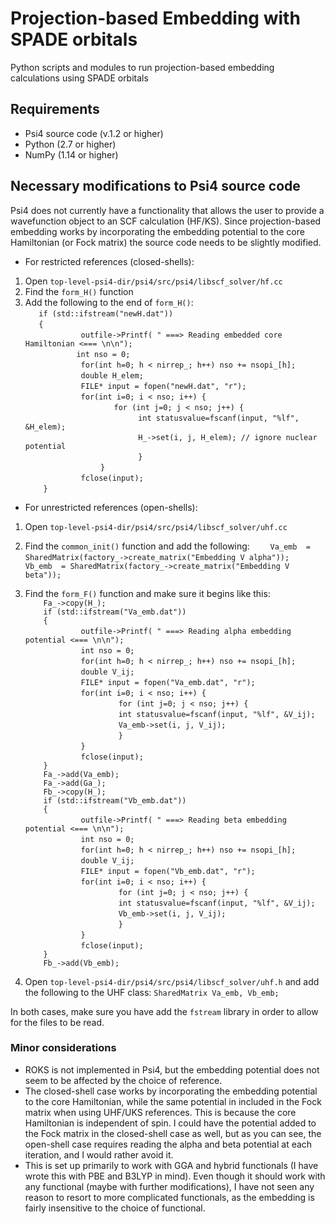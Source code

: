 # Projection-based Embedding with SPADE orbitals

Python scripts and modules to run projection-based embedding calculations using SPADE orbitals

## Requirements

* Psi4 source code (v.1.2 or higher)
* Python (2.7 or higher)
* NumPy (1.14 or higher) 

## Necessary modifications to Psi4 source code

Psi4 does not currently have a functionality that allows the user to provide a wavefunction object to an SCF calculation (HF/KS). Since projection-based embedding works by incorporating the embedding potential to the core Hamiltonian (or Fock matrix) the source code needs to be slightly modified. 

* For restricted references (closed-shells):

1. Open `top-level-psi4-dir/psi4/src/psi4/libscf_solver/hf.cc` 
2. Find the `form_H()` function
3. Add the following  to the end of `form_H()`:  
`    if (std::ifstream("newH.dat"))  `  
`    {  `  
&nbsp;&nbsp;&nbsp;&nbsp;&nbsp;&nbsp;&nbsp;&nbsp;`        outfile->Printf( " ===> Reading embedded core Hamiltonian <=== \n\n");`  
&nbsp;&nbsp;&nbsp;&nbsp;&nbsp;&nbsp;&nbsp;&nbsp;`        int nso = 0;  `  
&nbsp;&nbsp;&nbsp;&nbsp;&nbsp;&nbsp;&nbsp;&nbsp;`        for(int h=0; h < nirrep_; h++) nso += nsopi_[h];`  
&nbsp;&nbsp;&nbsp;&nbsp;&nbsp;&nbsp;&nbsp;&nbsp;`        double H_elem;`  
&nbsp;&nbsp;&nbsp;&nbsp;&nbsp;&nbsp;&nbsp;&nbsp;`        FILE* input = fopen("newH.dat", "r");`  
&nbsp;&nbsp;&nbsp;&nbsp;&nbsp;&nbsp;&nbsp;&nbsp;`        for(int i=0; i < nso; i++) {`  
&nbsp;&nbsp;&nbsp;&nbsp;&nbsp;&nbsp;&nbsp;&nbsp;&nbsp;&nbsp;&nbsp;&nbsp;&nbsp;&nbsp;&nbsp;&nbsp;`            for (int j=0; j < nso; j++) { `  
&nbsp;&nbsp;&nbsp;&nbsp;&nbsp;&nbsp;&nbsp;&nbsp;&nbsp;&nbsp;&nbsp;&nbsp;&nbsp;&nbsp;&nbsp;&nbsp;&nbsp;&nbsp;&nbsp;&nbsp;&nbsp;&nbsp;&nbsp;&nbsp;`            int statusvalue=fscanf(input, "%lf", &H_elem);`  
&nbsp;&nbsp;&nbsp;&nbsp;&nbsp;&nbsp;&nbsp;&nbsp;&nbsp;&nbsp;&nbsp;&nbsp;&nbsp;&nbsp;&nbsp;&nbsp;&nbsp;&nbsp;&nbsp;&nbsp;&nbsp;&nbsp;&nbsp;&nbsp;`            H_->set(i, j, H_elem); // ignore nuclear potential`  
&nbsp;&nbsp;&nbsp;&nbsp;&nbsp;&nbsp;&nbsp;&nbsp;&nbsp;&nbsp;&nbsp;&nbsp;&nbsp;&nbsp;&nbsp;&nbsp;&nbsp;&nbsp;&nbsp;&nbsp;&nbsp;&nbsp;&nbsp;&nbsp;`            }`  
&nbsp;&nbsp;&nbsp;&nbsp;&nbsp;&nbsp;&nbsp;&nbsp;&nbsp;&nbsp;&nbsp;&nbsp;&nbsp;&nbsp;&nbsp;&nbsp;`        }`  
&nbsp;&nbsp;&nbsp;&nbsp;&nbsp;&nbsp;&nbsp;&nbsp;`        fclose(input);`  
`    }`  
  
* For unrestricted references (open-shells):

1. Open `top-level-psi4-dir/psi4/src/psi4/libscf_solver/uhf.cc`
2. Find the `common_init()` function and add the following:
`    Va_emb  = SharedMatrix(factory_->create_matrix("Embedding V alpha"));`
`    Vb_emb  = SharedMatrix(factory_->create_matrix("Embedding V beta"));`


3. Find the `form_F()` function and make sure it begins like this:  
`    Fa_->copy(H_);`  
`    if (std::ifstream("Va_emb.dat"))`  
`    {`  
&nbsp;&nbsp;&nbsp;&nbsp;&nbsp;&nbsp;&nbsp;&nbsp;`        outfile->Printf( " ===> Reading alpha embedding potential <=== \n\n");`  
&nbsp;&nbsp;&nbsp;&nbsp;&nbsp;&nbsp;&nbsp;&nbsp;`        int nso = 0;`  
&nbsp;&nbsp;&nbsp;&nbsp;&nbsp;&nbsp;&nbsp;&nbsp;`        for(int h=0; h < nirrep_; h++) nso += nsopi_[h];`  
&nbsp;&nbsp;&nbsp;&nbsp;&nbsp;&nbsp;&nbsp;&nbsp;`        double V_ij;`  
&nbsp;&nbsp;&nbsp;&nbsp;&nbsp;&nbsp;&nbsp;&nbsp;`        FILE* input = fopen("Va_emb.dat", "r");`  
&nbsp;&nbsp;&nbsp;&nbsp;&nbsp;&nbsp;&nbsp;&nbsp;`        for(int i=0; i < nso; i++) {`  
&nbsp;&nbsp;&nbsp;&nbsp;&nbsp;&nbsp;&nbsp;&nbsp;&nbsp;&nbsp;&nbsp;&nbsp;&nbsp;&nbsp;&nbsp;&nbsp;`            for (int j=0; j < nso; j++) {`  
&nbsp;&nbsp;&nbsp;&nbsp;&nbsp;&nbsp;&nbsp;&nbsp;&nbsp;&nbsp;&nbsp;&nbsp;&nbsp;&nbsp;&nbsp;&nbsp;`            int statusvalue=fscanf(input, "%lf", &V_ij);`  
&nbsp;&nbsp;&nbsp;&nbsp;&nbsp;&nbsp;&nbsp;&nbsp;&nbsp;&nbsp;&nbsp;&nbsp;&nbsp;&nbsp;&nbsp;&nbsp;`            Va_emb->set(i, j, V_ij);`  
&nbsp;&nbsp;&nbsp;&nbsp;&nbsp;&nbsp;&nbsp;&nbsp;&nbsp;&nbsp;&nbsp;&nbsp;&nbsp;&nbsp;&nbsp;&nbsp;`            }`  
&nbsp;&nbsp;&nbsp;&nbsp;&nbsp;&nbsp;&nbsp;&nbsp;`        }`  
&nbsp;&nbsp;&nbsp;&nbsp;&nbsp;&nbsp;&nbsp;&nbsp;`        fclose(input);`  
`    }`  
`    Fa_->add(Va_emb);`  
`    Fa_->add(Ga_);`  
`    Fb_->copy(H_);`  
`    if (std::ifstream("Vb_emb.dat"))`  
`    {`  
&nbsp;&nbsp;&nbsp;&nbsp;&nbsp;&nbsp;&nbsp;&nbsp;`        outfile->Printf( " ===> Reading beta embedding potential <=== \n\n");`  
&nbsp;&nbsp;&nbsp;&nbsp;&nbsp;&nbsp;&nbsp;&nbsp;`        int nso = 0;`  
&nbsp;&nbsp;&nbsp;&nbsp;&nbsp;&nbsp;&nbsp;&nbsp;`        for(int h=0; h < nirrep_; h++) nso += nsopi_[h];`  
&nbsp;&nbsp;&nbsp;&nbsp;&nbsp;&nbsp;&nbsp;&nbsp;`        double V_ij;`  
&nbsp;&nbsp;&nbsp;&nbsp;&nbsp;&nbsp;&nbsp;&nbsp;`        FILE* input = fopen("Vb_emb.dat", "r");`  
&nbsp;&nbsp;&nbsp;&nbsp;&nbsp;&nbsp;&nbsp;&nbsp;`        for(int i=0; i < nso; i++) {`  
&nbsp;&nbsp;&nbsp;&nbsp;&nbsp;&nbsp;&nbsp;&nbsp;&nbsp;&nbsp;&nbsp;&nbsp;&nbsp;&nbsp;&nbsp;&nbsp;`            for (int j=0; j < nso; j++) {`  
&nbsp;&nbsp;&nbsp;&nbsp;&nbsp;&nbsp;&nbsp;&nbsp;&nbsp;&nbsp;&nbsp;&nbsp;&nbsp;&nbsp;&nbsp;&nbsp;`            int statusvalue=fscanf(input, "%lf", &V_ij);`  
&nbsp;&nbsp;&nbsp;&nbsp;&nbsp;&nbsp;&nbsp;&nbsp;&nbsp;&nbsp;&nbsp;&nbsp;&nbsp;&nbsp;&nbsp;&nbsp;`            Vb_emb->set(i, j, V_ij);`  
&nbsp;&nbsp;&nbsp;&nbsp;&nbsp;&nbsp;&nbsp;&nbsp;&nbsp;&nbsp;&nbsp;&nbsp;&nbsp;&nbsp;&nbsp;&nbsp;`            }`  
&nbsp;&nbsp;&nbsp;&nbsp;&nbsp;&nbsp;&nbsp;&nbsp;`        }`  
&nbsp;&nbsp;&nbsp;&nbsp;&nbsp;&nbsp;&nbsp;&nbsp;`        fclose(input);`  
`    }`  
`    Fb_->add(Vb_emb);`  
  
4. Open `top-level-psi4-dir/psi4/src/psi4/libscf_solver/uhf.h` and add the following to the UHF class:
`
    SharedMatrix Va_emb, Vb_emb;
`
  
In both cases, make sure you have add the `fstream` library in order to allow for the files to be read.

### Minor considerations
* ROKS is not implemented in Psi4, but the embedding potential does not seem to be affected by the choice of reference.
* The closed-shell case works by incorporating the embedding potential to the core Hamiltonian, while the same potential in included in the Fock matrix when using UHF/UKS references. This is because the core Hamiltonian is independent of spin. I could have the potential added to the Fock matrix in the closed-shell case as well, but as you can see, the open-shell case requires reading the alpha and beta potential at each iteration, and I would rather avoid it.
* This is set up primarily to work with GGA and hybrid functionals (I have wrote this with PBE and B3LYP in mind). Even though it should work with any functional (maybe with further modifications), I have not seen any reason to resort to more complicated functionals, as the embedding is fairly insensitive to the choice of functional.
